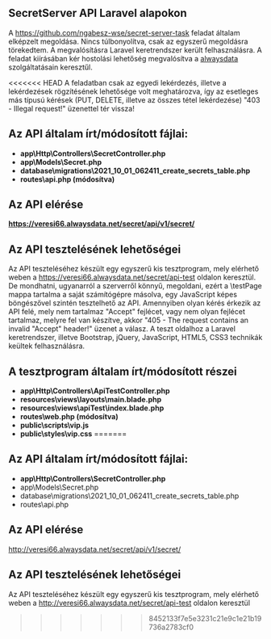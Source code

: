 ## SecretServer API Laravel alapokon

A <a href="https://github.com/ngabesz-wse/secret-server-task">https://github.com/ngabesz-wse/secret-server-task</a> feladat általam elképzelt megoldása. Nincs túlbonyolítva, csak az egyszerű megoldásra törekedtem. A megvalósításra Laravel keretrendszer került felhasználásra. A feladat kiírásában kér hostolási lehetőség megvalósítva a <a href="https://www.alwaysdata.com/">alwaysdata</a> szolgáltatásain keresztűl.

<<<<<<< HEAD
A feladatban csak az egyedi lekérdezés, illetve a lekérdezések rögzítésének lehetősége volt meghatározva, így az esetleges más típusú kérések (PUT, DELETE, illetve az összes tétel lekérdezése) "403 - Illegal request!" üzenettel tér vissza! 

## Az API általam írt/módosított fájlai:

- **app\Http\Controllers\SecretController.php**
- **app\Models\Secret.php**
- **database\migrations\2021_10_01_062411_create_secrets_table.php**
- **routes\api.php (módosítva)**

## Az API elérése

**https://veresi66.alwaysdata.net/secret/api/v1/secret/**

## Az API tesztelésének lehetőségei

Az API teszteléséhez készült egy egyszerű kis tesztprogram, mely elérhető weben a https://veresi66.alwaysdata.net/secret/api-test oldalon keresztül. De mondhatni, ugyanarról a szerverről könnyű, megoldani, ezért a \testPage mappa tartalma a saját számítógépre másolva, egy JavaScript képes böngészővel szintén tesztelhető az API.
Amennyiben olyan kérés érkezik az API felé, mely nem tartalmaz "Accept" fejlécet, vagy nem olyan fejlécet tartalmaz, melyre fel van készítve, akkor "405 - The request contains an invalid "Accept" header!" üzenet a válasz. A teszt oldalhoz a Laravel keretrendszer, illetve Bootstrap, jQuery, JavaScript, HTML5, CSS3 technikák keültek felhasználásra.

## A tesztprogram általam írt/módosított részei

- **app\Http\Controllers\ApiTestController.php**
- **resources\views\layouts\main.blade.php**
- **resources\views\apiTest\index.blade.php**
- **routes\web.php (módosítva)**
- **public\scripts\vip.js**
- **public\styles\vip.css**
=======
## Az API általam írt/módosított fájlai:

- **app\Http\Controllers\SecretController.php**
- app\Models\Secret.php
- database\migrations\2021_10_01_062411_create_secrets_table.php
- routes\api.php

## Az API elérése

<a href="http://veresi66.alwaysdata.net/secret/api/v1/secret/">http://veresi66.alwaysdata.net/secret/api/v1/secret/</a>

## Az API tesztelésének lehetőségei

Az API teszteléséhez készült egy egyszerű kis tesztprogram, mely elérhető weben a http://veresi66.alwaysdata.net/secret/api-test oldalon keresztül
>>>>>>> 8452133f7e5e3231c21e9c1e21b19736a2783cf0
